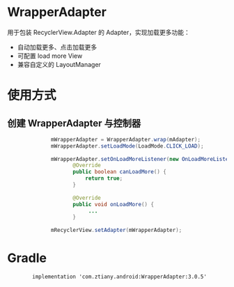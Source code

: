 # WrapperAdapter

用于包装 RecyclerView.Adapter 的 Adapter，实现加载更多功能：

- 自动加载更多、点击加载更多
- 可配置 load more View
- 兼容自定义的 LayoutManager

# 使用方式


## 创建 WrapperAdapter 与控制器

```java
              mWrapperAdapter = WrapperAdapter.wrap(mAdapter);
              mWrapperAdapter.setLoadMode(LoadMode.CLICK_LOAD);
              
              mWrapperAdapter.setOnLoadMoreListener(new OnLoadMoreListener() {
                     @Override
                     public boolean canLoadMore() {
                         return true;
                     }
         
                     @Override
                     public void onLoadMore() {
                          ...
                     }
                     
              mRecyclerView.setAdapter(mWrapperAdapter);
```


# Gradle

```
        implementation 'com.ztiany.android:WrapperAdapter:3.0.5'
```
